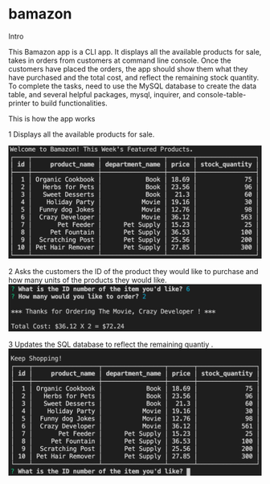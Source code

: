 # bamazon

Intro

This Bamazon app is a CLI app. It displays all the available products for sale, takes in orders from customers at command line console. Once the customers have placed the orders, the app should show them what they have purchased and the total cost, and reflect the remaining stock quantity. To complete the tasks, need to use the MySQL database to create the data table, and several helpful packages, mysql, inquirer, and console-table-printer to build functionalities.

This is how the app works

1 Displays all the available products for sale.

<img src="table.png">



2 Asks the customers the ID of the product they would like to purchase and how many units of the products they would like.
<img src="q_result.png">


3 Updates the SQL database to reflect the remaining quantiy .
<img src="keepShopping.png">
